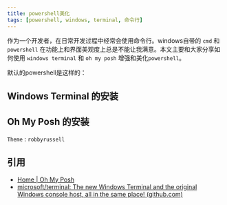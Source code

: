 ```yaml
---
title: powershell美化
tags: [powershell, windows, terminal, 命令行]
---
```


作为一个开发者，在日常开发过程中经常会使用命令行。windows自带的 `cmd` 和 `powershell`  在功能上和界面美观度上总是不能让我满意。本文主要和大家分享如何使用 `windows terminal`  和  `oh my posh` 增强和美化`powershell`。

默认的powershell是这样的：



##  Windows Terminal 的安装

##  Oh My Posh 的安装

`Theme` :  `robbyrussell`



## 引用

* [Home | Oh My Posh](https://ohmyposh.dev/)
* [microsoft/terminal: The new Windows Terminal and the original Windows console host, all in the same place! (github.com)](https://github.com/microsoft/terminal)

